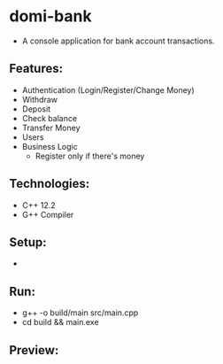 #  domi-bank
- A console application for bank account transactions. 

## Features:
- Authentication (Login/Register/Change Money)
- Withdraw
- Deposit
- Check balance
- Transfer Money
- Users
- Business Logic
    - Register only if there's money

## Technologies:
- C++ 12.2
- G++ Compiler

## Setup:
- 

## Run:
- g++ -o build/main src/main.cpp
- cd build && main.exe

## Preview:
